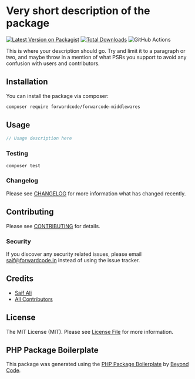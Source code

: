 # Very short description of the package

[![Latest Version on Packagist](https://img.shields.io/packagist/v/forwardcode/forwarcode-middlewares.svg?style=flat-square)](https://packagist.org/packages/forwardcode/forwarcode-middlewares)
[![Total Downloads](https://img.shields.io/packagist/dt/forwardcode/forwarcode-middlewares.svg?style=flat-square)](https://packagist.org/packages/forwardcode/forwarcode-middlewares)
![GitHub Actions](https://github.com/forwardcode/forwarcode-middlewares/actions/workflows/main.yml/badge.svg)

This is where your description should go. Try and limit it to a paragraph or two, and maybe throw in a mention of what PSRs you support to avoid any confusion with users and contributors.

## Installation

You can install the package via composer:

```bash
composer require forwardcode/forwarcode-middlewares
```

## Usage

```php
// Usage description here
```

### Testing

```bash
composer test
```

### Changelog

Please see [CHANGELOG](CHANGELOG.md) for more information what has changed recently.

## Contributing

Please see [CONTRIBUTING](CONTRIBUTING.md) for details.

### Security

If you discover any security related issues, please email saif@forwardcode.in instead of using the issue tracker.

## Credits

-   [Saif Ali](https://github.com/forwardcode)
-   [All Contributors](../../contributors)

## License

The MIT License (MIT). Please see [License File](LICENSE.md) for more information.

## PHP Package Boilerplate

This package was generated using the [PHP Package Boilerplate](https://laravelpackageboilerplate.com) by [Beyond Code](http://beyondco.de/).
